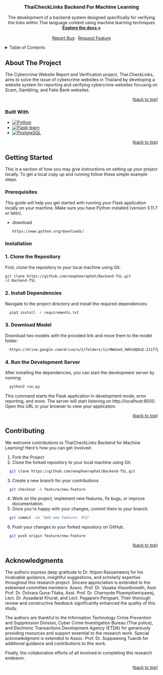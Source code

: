 <a name="readme-top"></a>

<!-- PROJECT LOGO -->
<br />
<div align="center">
  <a href="https://github.com/newpheeraphat/Backend-TSL">
  </a>

  <h3 align="center">ThaiCheckLinks Backend For Machine Learning</h3>

  <p align="center">
    The development of a backend system designed specifically for verifying the links within Thai language content using machine learning techniques
    <br />
    <a href="https://studentmahidolac-my.sharepoint.com/:w:/g/personal/apichaya_mae_student_mahidol_ac_th/EdLLgWGkPC5IvlW-lZ8QrtEBZuOILnYg4S9sLmyJsU_n_w?rtime=uV6lsCBs3Eg"><strong>Explore the docs »</strong></a>
    <br />
    <br />
    <a href="https://github.com/newpheeraphat/Backend-TSL/issues">Report Bug</a>
    ·
    <a href="https://github.com/newpheeraphat/Backend-TSL/issues">Request Feature</a>
  </p>
</div>

<!-- TABLE OF CONTENTS -->
<details>
  <summary>Table of Contents</summary>
  <ol>
    <li>
      <a href="#about-the-project">About The Project</a>
      <ul>
        <li><a href="#built-with">Built With</a></li>
      </ul>
    </li>
    <li>
      <a href="#getting-started">Getting Started</a>
      <ul>
        <li><a href="#prerequisites">Prerequisites</a></li>
        <li><a href="#installation">Installation</a></li>
      </ul>
    </li>
    <li><a href="#contributing">Contributing</a></li>
    <li><a href="#acknowledgments">Acknowledgments</a></li>
  </ol>
</details>

<!-- ABOUT THE PROJECT -->

## About The Project

The Cybercrime Website Report and Verification project, Thai.CheckLinks, aims to solve the issue of cybercrime websites in Thailand by developing a website system for reporting and verifying cybercrime websites focusing on Scam, Gambling, and Fake Bank websites.

<p align="right">(<a href="#readme-top">back to top</a>)</p>

### Built With

- [![Python][Python-logo]][Python-url]
- [![Flask-learn][Flask-learn-logo]][Flask-learn-url]
- [![PostgreSQL][PostgreSQL-logo]][PostgreSQL-url]

<p align="right">(<a href="#readme-top">back to top</a>)</p>

<!-- GETTING STARTED -->

## Getting Started

This is a section of how you may give instructions on setting up your project locally.
To get a local copy up and running follow these simple example steps.

### Prerequisites

This guide will help you get started with running your Flask application locally on your machine. Make sure you have Python installed (version 3.11.7 or later).

- download
  <a href="https://www.python.org/downloads/">
  ```sh
  https://www.python.org/downloads/
  ```
  </a>

### Installation

### 1. Clone the Repository

First, clone the repository to your local machine using Git:

```sh
git clone https://github.com/newpheeraphat/Backend-TSL.git
cd Backend-TSL
```

### 2. Install Dependencies

Navigate to the project directory and install the required dependencies:

```sh
  pip3 install -r requirements.txt
```

### 3. Download Model

Download two models with the provided link and move them to the model folder:
<a href="https://drive.google.com/drive/u/2/folders/1ic9WeUad_XWXnQQDoE-ZJiT7pa3eTC1J">
```sh
  https://drive.google.com/drive/u/2/folders/1ic9WeUad_XWXnQQDoE-ZJiT7pa3eTC1J
```
</a>

### 4. Run the Development Server

After installing the dependencies, you can start the development server by running:

```sh
  python3 run.py
```

This command starts the Flask application in development mode, error reporting, and more. The server will start listening on http://localhost:8000. Open this URL in your browser to view your application.

<p align="right">(<a href="#readme-top">back to top</a>)</p>

<!-- CONTRIBUTING -->

## Contributing

We welcome contributions to ThaiCheckLinks Backend for Machine Learning! Here's how you can get involved:

1. Fork the Project
2. Clone the forked repository to your local machine using Git.

```sh
  git clone https://github.com/newpheeraphat/Backend-TSL.git
```

3. Create a new branch for your contributions

```sh
  git checkout -b feature/new-feature
```

4. Work on the project, implement new features, fix bugs, or improve documentation.
5. Once you're happy with your changes, commit them to your branch.

```sh
  git commit -am "Add new feature: XYZ"
```

6. Push your changes to your forked repository on GitHub.

```sh
  git push origin feature/new-feature
```

<p align="right">(<a href="#readme-top">back to top</a>)</p>

<!-- ACKNOWLEDGMENTS -->

## Acknowledgments

The authors express deep gratitude to Dr. Ittipon Rassameeroj for his invaluable guidance, insightful suggestions, and scholarly expertise throughout this research project. Sincere appreciation is extended to the esteemed committee members: Assoc. Prof. Dr. Vasaka Visoottiviseth, Asst. Prof. Dr. Dolvara Guna-Tilaka, Asst. Prof. Dr. Charnyote Pluempitiwiriyawej, Lect. Dr. Assadarat Khurat, and Lect. Pagaporn Pengsart. Their thorough review and constructive feedback significantly enhanced the quality of this study.

The authors are thankful to the Information Technology Crime Prevention and Suppression Division, Cyber Crime Investigation Bureau (Thai police), and Electronic Transactions Development Agency (ETDA) for generously providing resources and support essential to the research work. Special acknowledgment is extended to Assoc. Prof. Dr. Suppawong Tuarob for additional guidance and contributions to this work.

Finally, the collaborative efforts of all involved in completing this research endeavor.

<p align="right">(<a href="#readme-top">back to top</a>)</p>

<!-- MARKDOWN LINKS & IMAGES -->
<!-- https://www.markdownguide.org/basic-syntax/#reference-style-links -->

[Python-logo]: https://img.shields.io/badge/python-3670A0?style=for-the-badge&logo=python&logoColor=ffdd54
[Python-url]: https://www.python.org/
[Flask-learn-logo]: https://img.shields.io/badge/Flask-000000?style=for-the-badge&logo=flask&logoColor=white
[Flask-learn-url]: https://flask.palletsprojects.com/en/3.0.x/
[PostgreSQL-logo]: https://img.shields.io/badge/PostgreSQL-316192?style=for-the-badge&logo=postgresql&logoColor=white
[PostgreSQL-url]: https://www.postgresql.org/
